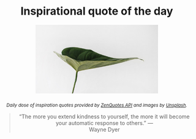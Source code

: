 
<div align="center">

# Inspirational quote of the day

<img src="./data/photo.jpeg" alt="Beautiful nature photo" width="320" height="180">

<sub><i>Daily dose of inspiration quotes provided by [ZenQuotes API](https://zenquotes.io/) and images by [Unsplash](https://unsplash.com/).</i></sub>


<blockquote>&ldquo;The more you extend kindness to yourself, the more it will become your automatic response to others.&rdquo; &mdash; <footer>Wayne Dyer</footer></blockquote>

</div>
